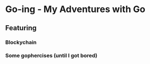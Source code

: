 # Go-ing - My Adventures with Go
## Featuring
### Blockychain
### Some gophercises (until I got bored)
